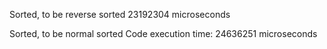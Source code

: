 Sorted, to be reverse sorted
23192304 microseconds


Sorted, to be normal sorted
Code execution time: 24636251 microseconds